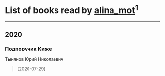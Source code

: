 # List of books read by [alina_mot](https://plus.google.com/u/0/103322968684647562714/)<sup>1</sup>
---

## 2020

### Подпоручик Киже
Тынянов Юрий Николаевич
> [2020-07-29] 



